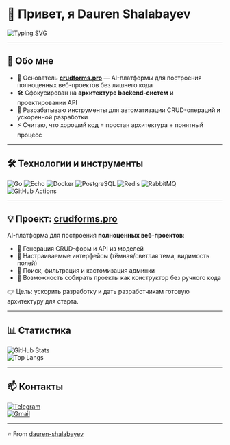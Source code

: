 # 👋 Привет, я Dauren Shalabayev  

[![Typing SVG](https://readme-typing-svg.herokuapp.com?size=22&duration=4000&lines=Backend+%7C+Go+%7C+Архитектура;Основатель+crudforms.pro;AI+для+создания+полноценных+веб-проектов)](https://git.io/typing-svg)

---

## 🚀 Обо мне  
- 🔭 Основатель **[crudforms.pro](https://crudforms.pro)** — AI-платформы для построения полноценных веб-проектов без лишнего кода  
- 🛠 Сфокусирован на **архитектуре backend-систем** и проектировании API  
- 🌱 Разрабатываю инструменты для автоматизации CRUD-операций и ускоренной разработки  
- ⚡ Считаю, что хороший код = простая архитектура + понятный процесс  

---

## 🛠 Технологии и инструменты  
![Go](https://img.shields.io/badge/Go-00ADD8?style=for-the-badge&logo=go&logoColor=fff)
![Echo](https://img.shields.io/badge/Echo-00ADD8?style=for-the-badge&logo=go&logoColor=fff)
![Docker](https://img.shields.io/badge/Docker-2496ED?style=for-the-badge&logo=docker&logoColor=fff)
![PostgreSQL](https://img.shields.io/badge/PostgreSQL-316192?style=for-the-badge&logo=postgresql&logoColor=fff)
![Redis](https://img.shields.io/badge/Redis-DC382D?style=for-the-badge&logo=redis&logoColor=fff)
![RabbitMQ](https://img.shields.io/badge/RabbitMQ-FF6600?style=for-the-badge&logo=rabbitmq&logoColor=fff)
![GitHub Actions](https://img.shields.io/badge/GitHub%20Actions-2088FF?style=for-the-badge&logo=githubactions&logoColor=fff)

---

## 💡 Проект: [crudforms.pro](https://crudforms.pro)  
AI-платформа для построения **полноценных веб-проектов**:  
- 🔹 Генерация CRUD-форм и API из моделей  
- 🔹 Настраиваемые интерфейсы (тёмная/светлая тема, видимость полей)  
- 🔹 Поиск, фильтрация и кастомизация админки  
- 🔹 Возможность собирать проекты как конструктор без ручного кода  

👉 Цель: ускорить разработку и дать разработчикам готовую архитектуру для старта.

---

## 📊 Статистика  
![GitHub Stats](https://github-readme-stats.vercel.app/api?username=dauren-shalabayev&show_icons=true&theme=radical)  
![Top Langs](https://github-readme-stats.vercel.app/api/top-langs/?username=dauren-shalabayev&layout=compact&theme=radical)

---

## 📫 Контакты  
[![Telegram](https://img.shields.io/badge/Telegram-26A5E4?logo=telegram&logoColor=fff)](https://t.me/USERNAME)  
[![Gmail](https://img.shields.io/badge/Email-D14836?logo=gmail&logoColor=fff)](mailto:youremail@gmail.com)

---

⭐️ From [dauren-shalabayev](https://github.com/dauren-shalabayev)
